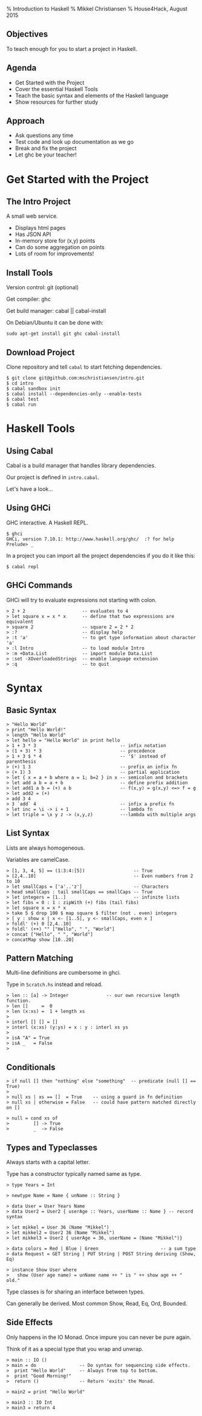 % Introduction to Haskell
% Mikkel Christiansen
% House4Hack, August 2015


## Objectives

To teach enough for you to start a project in Haskell.


## Agenda

- Get Started with the Project
- Cover the essential Haskell Tools
- Teach the basic syntax and elements of the Haskell language
- Show resources for further study


## Approach

- Ask questions any time
- Test code and look up documentation as we go
- Break and fix the project
- Let ghc be your teacher!


# Get Started with the Project

## The Intro Project

A small web service.

- Displays html pages
- Has JSON API
- In-memory store for (x,y) points
- Can do some aggregation on points
- Lots of room for improvements!


## Install Tools

Version control: git (optional)

Get compiler: ghc

Get build manager: cabal || cabal-install

On Debian/Ubuntu it can be done with:
```
sudo apt-get install git ghc cabal-install
```


## Download Project

Clone repository and tell `cabal` to start fetching dependencies.

```
$ git clone git@github.com:mschristiansen/intro.git
$ cd intro
$ cabal sandbox init
$ cabal install --dependencies-only --enable-tests
$ cabal test
$ cabal run
```


# Haskell Tools

## Using Cabal

Cabal is a build manager that handles library dependencies.

Our project is defined in `intro.cabal`.

Let's have a look...

## Using GHCi

GHC interactive. A Haskell REPL.

```
$ ghci
GHCi, version 7.10.1: http://www.haskell.org/ghc/  :? for help
Prelude> _
```

In a project you can import all the project dependencies if you do it
like this:

```
$ cabal repl

```

## GHCi Commands

GHCi will try to evaluate expressions not starting with colon.

```
> 2 + 2                     -- evaluates to 4
> let square x = x * x      -- define that two expressions are equivalent
> square 2                  -- square 2 = 2 * 2
> :?                        -- display help
> :t 'a'                    -- to get type information about character 'a'
> :l Intro                  -- to load module Intro
> :m +Data.List             -- import module Data.List
> :set -XOverloadedStrings  -- enable language extension
> :q                        -- to quit
```


# Syntax

## Basic Syntax

```
> "Hello World"
> print "Hello World!"
> length "Hello World"
> let hello = "Hello World" in print hello
> 1 + 3 * 3                               -- infix notation
> (1 + 3) * 3                             -- precedence
> 1 + 3 $ * 4                             -- '$' instead of parenthesis
> (+) 1 3                                 -- prefix an infix fn
> (+ 1) 3                                 -- partial application
> let { x = a + b where a = 1; b=2 } in x -- semicolon and brackets
> let add a b = a + b                     -- define prefix addition
> let add1 a b = (+) a b                  -- f(x,y) = g(x,y) <=> f = g
> let add2 = (+)
> add 3 4
> 3 `add` 4                               -- infix a prefix fn
> let inc = \i -> i + 1                   -- lambda fn
> let triple = \x y z -> (x,y,z)          ---lambda with multiple args
```

## List Syntax

Lists are always homogeneous.

Variables are camelCase.

```
> [1, 3, 4, 5] == (1:3:4:[5])                  -- True
> [2,4..10]                                    -- Even numbers from 2 to 10
> let smallCaps = ['a'..'z']                   -- Characters
> head smallCaps : tail smallCaps == smallCaps -- True
> let integers = [1..]                         -- infinite lists
> let fibs = 0 : 1 : zipWith (+) fibs (tail fibs)
> let square x = x * x
> take 5 $ drop 100 $ map square $ filter (not . even) integers
> [ y : show x | x <- [1..5], y <- smallCaps, even x ]
> foldl' (+) 0 [2,4..10]
> foldl' (++) "" ["Hello", " ", "World"]
> concat ["Hello", " ", "World"]
> concatMap show [10..20]
```

## Pattern Matching

Multi-line definitions are cumbersome in ghci.

Type in `Scratch.hs` instead and reload.


```
> len :: [a] -> Integer              -- our own recursive length function.
> len []     =  0
> len (x:xs) =  1 + length xs
>
> interl [] [] = []
> interl (x:xs) (y:ys) = x : y : interl xs ys
>
> isA "A" = True
> isA _   = False
>
```

## Conditionals

```
> if null [] then "nothing" else "something"  -- predicate (null [] == True)
>
> null xs | xs == []  = True    -- using a guard in fn definition
> null xs | otherwise = False   -- could have pattern matched directly on []

> null = cond xs of
>         [] -> True
>         _  -> False
```

## Types and Typeclasses

Always starts with a capital letter.

Type has a constructor typically named same as type.

```
> type Years = Int

> newtype Name = Name { unName :: String }

> data User = User Years Name
> data User2 = User2 { userAge :: Years, userName :: Name } -- record syntax

> let mikkel = User 36 (Name "Mikkel")
> let mikkel2 = User2 36 (Name "Mikkel")
> let mikkel3 = User2 { userAge = 36, userName = (Name "Mikkel")}

> data colors = Red | Blue | Green                       -- a sum type
> data Request = GET String | PUT String | POST String deriving (Show, Eq)

> instance Show User where
>   show (User age name) = unName name ++ " is " ++ show age ++ " old."

```

Type classes is for sharing an interface between types.

Can generally be derived. Most common Show, Read, Eq, Ord, Bounded.

## Side Effects

Only happens in the IO Monad. Once impure you can never be pure again.

Think of it as a special type that you wrap and unwrap.

```
> main :: IO ()
> main = do                -- Do syntax for sequencing side effects.
>  print "Hello World"     -- Always from top to bottom.
>  print "Good Morning!"
>  return ()               -- Return 'exits' the Monad.

> main2 = print "Hello World"

> main3 :: IO Int
> main3 = return 4
```
